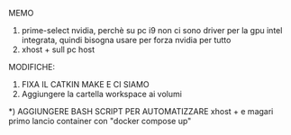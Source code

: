 MEMO
1) prime-select nvidia, perchè su pc i9 non ci sono driver per la gpu intel integrata, quindi bisogna usare per forza nvidia per tutto
2) xhost + sull pc host

MODIFICHE:
1) FIXA IL CATKIN MAKE E CI SIAMO 
2) Aggiungere la cartella workspace ai volumi

*) AGGIUNGERE BASH SCRIPT PER AUTOMATIZZARE xhost + e magari primo lancio container con "docker compose up"